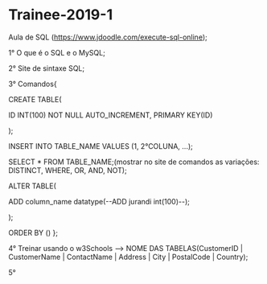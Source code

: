 # Trainee-2019-1

Aula de SQL (https://www.jdoodle.com/execute-sql-online);


1° O que é o SQL e o MySQL;

2° Site de sintaxe SQL;

3° Comandos{

  CREATE TABLE(
  
  ID INT(100) NOT NULL AUTO_INCREMENT,
  PRIMARY KEY(ID)
  
  );
  
  INSERT INTO TABLE_NAME VALUES (1, 2°COLUNA, ...);
    
  SELECT * FROM TABLE_NAME;(mostrar no site de comandos as variações: DISTINCT, WHERE, OR, AND, NOT);
  
  
  
  ALTER TABLE(
  
  ADD column_name datatype(--ADD jurandi int(100)--);
  
  );
  
  ORDER BY ()
};

4° Treinar usando o w3Schools --> NOME DAS TABELAS(CustomerID |	CustomerName | ContactName	| Address |	City |	PostalCode |	Country);

5°
